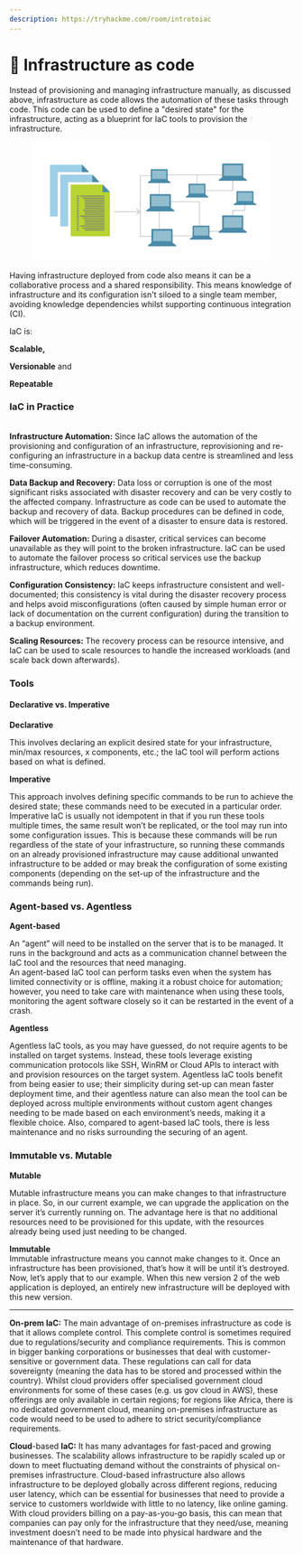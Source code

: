 ```yaml
---
description: https://tryhackme.com/room/introtoiac
---
```


# 🪩 Infrastructure as code

Instead of provisioning and managing infrastructure manually, as discussed above, infrastructure as code allows the automation of these tasks through code. This code can be used to define a "desired state" for the infrastructure, acting as a blueprint for IaC tools to provision the infrastructure.

<figure><img src="../../../.gitbook/assets/image (450).png" alt=""><figcaption></figcaption></figure>

Having infrastructure deployed from code also means it can be a collaborative process and a shared responsibility. This means knowledge of infrastructure and its configuration isn't siloed to a single team member, avoiding knowledge dependencies whilst supporting continuous integration (CI).

IaC is:

**Scalable,**

**Versionable** and

&#x20;**Repeatable**&#x20;

### IaC in Practice&#x20;

\
**Infrastructure Automation:** Since IaC allows the automation of the provisioning and configuration of an infrastructure, reprovisioning and re-configuring an infrastructure in a backup data centre is streamlined and less time-consuming.

**Data Backup and Recovery:** Data loss or corruption is one of the most significant risks associated with disaster recovery and can be very costly to the affected company. Infrastructure as code can be used to automate the backup and recovery of data. Backup procedures can be defined in code, which will be triggered in the event of a disaster to ensure data is restored.

**Failover Automation:** During a disaster, critical services can become unavailable as they will point to the broken infrastructure. IaC can be used to automate the failover process so critical services use the backup infrastructure, which reduces downtime.

**Configuration Consistency:** IaC keeps infrastructure consistent and well-documented; this consistency is vital during the disaster recovery process and helps avoid misconfigurations (often caused by simple human error or lack of documentation on the current configuration) during the transition to a backup environment.

**Scaling Resources:** The recovery process can be resource intensive, and IaC can be used to scale resources to handle the increased workloads (and scale back down afterwards).&#x20;

### Tools

#### Declarative vs. Imperative

**Declarative**

This involves declaring an explicit desired state for your infrastructure, min/max resources, x components, etc.; the IaC tool will perform actions based on what is defined.

**Imperative**

This approach involves defining specific commands to be run to achieve the desired state; these commands need to be executed in a particular order. Imperative IaC is usually not idempotent in that if you run these tools multiple times, the same result won’t be replicated, or the tool may run into some configuration issues. This is because these commands will be run regardless of the state of your infrastructure, so running these commands on an already provisioned infrastructure may cause additional unwanted infrastructure to be added or may break the configuration of some existing components (depending on the set-up of the infrastructure and the commands being run).

### Agent-based vs. Agentless

**Agent-based**

An “agent” will need to be installed on the server that is to be managed. It runs in the background and acts as a communication channel between the IaC tool and the resources that need managing.\
An agent-based IaC tool can perform tasks even when the system has limited connectivity or is offline, making it a robust choice for automation; however, you need to take care with maintenance when using these tools, monitoring the agent software closely so it can be restarted in the event of a crash.

**Agentless**

Agentless IaC tools, as you may have guessed, do not require agents to be installed on target systems. Instead, these tools leverage existing communication protocols like SSH, WinRM or Cloud APIs to interact with and provision resources on the target system. Agentless IaC tools benefit from being easier to use; their simplicity during set-up can mean faster deployment time, and their agentless nature can also mean the tool can be deployed across multiple environments without custom agent changes needing to be made based on each environment’s needs, making it a flexible choice. Also, compared to agent-based IaC tools, there is less maintenance and no risks surrounding the securing of an agent.

### Immutable vs. Mutable&#x20;

**Mutable**

Mutable infrastructure means you can make changes to that infrastructure in place. So, in our current example, we can upgrade the application on the server it’s currently running on. The advantage here is that no additional resources need to be provisioned for this update, with the resources already being used just needing to be changed.

**Immutable**\
Immutable infrastructure means you cannot make changes to it. Once an infrastructure has been provisioned, that’s how it will be until it’s destroyed. Now, let’s apply that to our example. When this new version 2 of the web application is deployed, an entirely new infrastructure will be deployed with this new version.

***

**On-prem IaC:** The main advantage of on-premises infrastructure as code is that it allows complete control. This complete control is sometimes required due to regulations/security and compliance requirements. This is common in bigger banking corporations or businesses that deal with customer-sensitive or government data. These regulations can call for data sovereignty (meaning the data has to be stored and processed within the country). Whilst cloud providers offer specialised government cloud environments for some of these cases (e.g. us gov cloud in AWS), these offerings are only available in certain regions; for regions like Africa, there is no dedicated government cloud, meaning on-premises infrastructure as code would need to be used to adhere to strict security/compliance requirements.&#x20;

**Cloud**-based **IaC:** It has many advantages for fast-paced and growing businesses. The scalability allows infrastructure to be rapidly scaled up or down to meet fluctuating demand without the constraints of physical on-premises infrastructure. Cloud-based infrastructure also allows infrastructure to be deployed globally across different regions, reducing user latency, which can be essential for businesses that need to provide a service to customers worldwide with little to no latency, like online gaming. With cloud providers billing on a pay-as-you-go basis, this can mean that companies can pay only for the infrastructure that they need/use, meaning investment doesn’t need to be made into physical hardware and the maintenance of that hardware.
